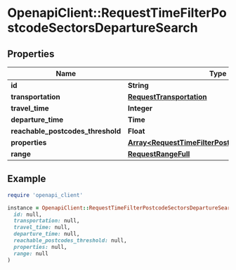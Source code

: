 # OpenapiClient::RequestTimeFilterPostcodeSectorsDepartureSearch

## Properties

| Name | Type | Description | Notes |
| ---- | ---- | ----------- | ----- |
| **id** | **String** |  |  |
| **transportation** | [**RequestTransportation**](RequestTransportation.md) |  |  |
| **travel_time** | **Integer** |  |  |
| **departure_time** | **Time** |  |  |
| **reachable_postcodes_threshold** | **Float** |  |  |
| **properties** | [**Array&lt;RequestTimeFilterPostcodeSectorsProperty&gt;**](RequestTimeFilterPostcodeSectorsProperty.md) |  |  |
| **range** | [**RequestRangeFull**](RequestRangeFull.md) |  | [optional] |

## Example

```ruby
require 'openapi_client'

instance = OpenapiClient::RequestTimeFilterPostcodeSectorsDepartureSearch.new(
  id: null,
  transportation: null,
  travel_time: null,
  departure_time: null,
  reachable_postcodes_threshold: null,
  properties: null,
  range: null
)
```

